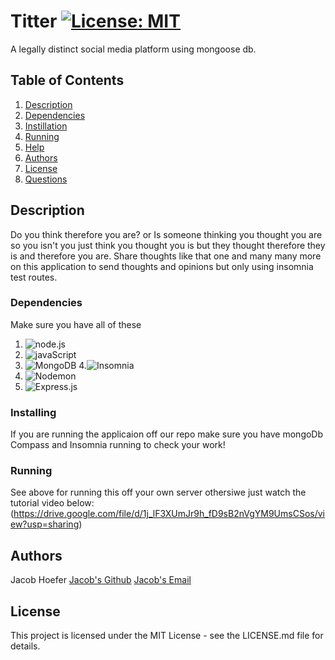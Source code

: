 # Titter [![License: MIT](https://img.shields.io/badge/License-MIT-yellow.svg)](https://opensource.org/licenses/MIT)
A legally distinct social media platform using mongoose db.

## Table of Contents 
1. [Description](#Description)
2. [Dependencies](#Dependencies)
3. [Instillation](#Installing)
4. [Running](#Running)
5. [Help](#Help)
6. [Authors](#Authors)
7. [License](#License)
8. [Questions](#Questions?)


## Description
Do you think therefore you are? or Is someone thinking you thought you are so you isn't you just think you thought you is but they thought therefore they is and therefore you are.
Share thoughts like that one and many many more on this application to send thoughts and opinions but only using insomnia test routes.


### Dependencies
Make sure you have all of these
1. ![node.js](https://img.shields.io/badge/Node.js-43853D?style=for-the-badge&logo=node.js&logoColor=white)
2. ![javaScript](https://img.shields.io/badge/JavaScript-323330?style=for-the-badge&logo=javascript&logoColor=F7DF1E)
3. ![MongoDB](https://img.shields.io/badge/MongoDB-%234ea94b.svg?style=for-the-badge&logo=mongodb&logoColor=white)
4.![Insomnia](https://img.shields.io/badge/Insomnia-black?style=for-the-badge&logo=insomnia&logoColor=5849BE)
5. ![Nodemon](https://img.shields.io/badge/NODEMON-%23323330.svg?style=for-the-badge&logo=nodemon&logoColor=%BBDEAD)
6. ![Express.js](https://img.shields.io/badge/express.js-%23404d59.svg?style=for-the-badge&logo=express&logoColor=%2361DAFB)



### Installing
If you are running the applicaion off our repo make sure you have mongoDb Compass and Insomnia running to check your work!

### Running
See above for running this off your own server othersiwe just watch the tutorial video below:
(https://drive.google.com/file/d/1j_lF3XUmJr9h_fD9sB2nVgYM9UmsCSos/view?usp=sharing)


## Authors

Jacob Hoefer
[Jacob's Github](https://github.com/GendySparrowhawk)
[Jacob's Email](jacob.hoefer@gmail.com)


## License
This project is licensed under the MIT License - see the LICENSE.md file for details.